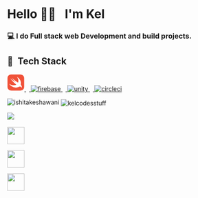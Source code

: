 <h1 align="left">Hello 👋🏽 &ensp;I'm Kel</h1>

<h3> 💻 I do Full stack web Development and build projects.</h3>

## :pancakes:&ensp;Tech Stack
 
<p align="left"> 
  <a href="https://developer.apple.com/swift/" target="_blank" rel="noreferrer"> <img src="https://raw.githubusercontent.com/devicons/devicon/master/icons/swift/swift-original.svg" alt="swift" width="40" height="40"/> </a>
  &ensp;<a href="https://firebase.google.com/" target="_blank" rel="noreferrer"> <img src="https://www.vectorlogo.zone/logos/firebase/firebase-icon.svg" alt="firebase" width="40" height="40"/> </a>
    &ensp;<a href="https://unity.com/" target="_blank" rel="noreferrer"> <img src="https://www.vectorlogo.zone/logos/unity3d/unity3d-icon.svg" alt="unity" width="40" height="40"/> </a>
  &ensp;<a href="https://circleci.com" target="_blank" rel="noreferrer"> <img src="https://www.vectorlogo.zone/logos/circleci/circleci-icon.svg" alt="circleci" width="40" height="40"/> </a>
</p>

<img align="left" src="https://github-readme-stats.vercel.app/api/top-langs/?username=kelcodesstuff&exclude_repo=django_project,Python-For-Data-Science&theme=radical" alt="ishitakeshawani" />&nbsp;<img align="center" src="https://github-readme-stats.vercel.app/api?username=kelcodesstuff&count_private=true&theme=radical" alt="kelcodesstuff" /> 

![](https://komarev.com/ghpvc/?username=kelcodesstuff)


<p>
<a href="https://twitter.com/isequaltokel" target="blank"><img align="center" height="40" width="40" src="https://img.icons8.com/color/48/000000/twitter--v1.png"/></a>
 
 <a href="https://instagram.com/isequaltokel" target="blank"><img align="center" height="40" width="40"  src="https://img.icons8.com/fluency/48/000000/instagram-new.png"/></a>
 
<a href="https://linkedin.com/in/kelcodes" target="blank"><img align="center" height="40" width="40"  src="https://img.icons8.com/color/48/000000/linkedin-circled--v1.png"/></a>
</p>
